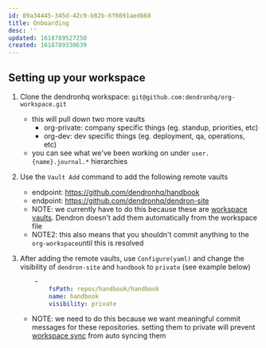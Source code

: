 ```yaml
---
id: 09a34445-345d-42c9-b82b-6f6691aed668
title: Onboarding
desc: ''
updated: 1618789527250
created: 1618789330639
---
```


## Setting up your workspace

1. Clone the dendronhq workspace: `git@github.com:dendronhq/org-workspace.git`
    - this will pull down two more vaults
        - org-private: company specific things (eg. standup, priorities, etc)
        - org-dev: dev specific things (eg. deployment, qa, operations, etc)
    - you can see what we've been working on under `user.{name}.journal.*` hierarchies

1. Use the `Vault Add` command to add the following remote vaults
    - endpoint: https://github.com/dendronhq/handbook
    - endpoint: https://github.com/dendronhq/dendron-site
    - NOTE: we currently have to do this because these are [workspace vaults](https://wiki.dendron.so/notes/c6fd6bc4-7f75-4cbb-8f34-f7b99bfe2d50.html#workspace-vault). Dendron doesn't add them automatically from the workspace file
    - NOTE2: this also means that you shouldn't commit anything to the `org-workspace`until this is resolved
1. After adding the remote vaults, use `Configure(yaml)` and change the visibility of `dendron-site` and `handbook` to `private` (see example below)
    ```yml
        -
            fsPath: repos/handbook/handbook
            name: handbook
            visibility: private
    ```
    - NOTE: we need to do this because we want meaningful commit messages for these repositories. setting them to private will prevent [workspace sync](https://wiki.dendron.so/notes/23a1b942-99af-45c8-8116-4f4bb7dccd21.html#sync) from auto syncing them